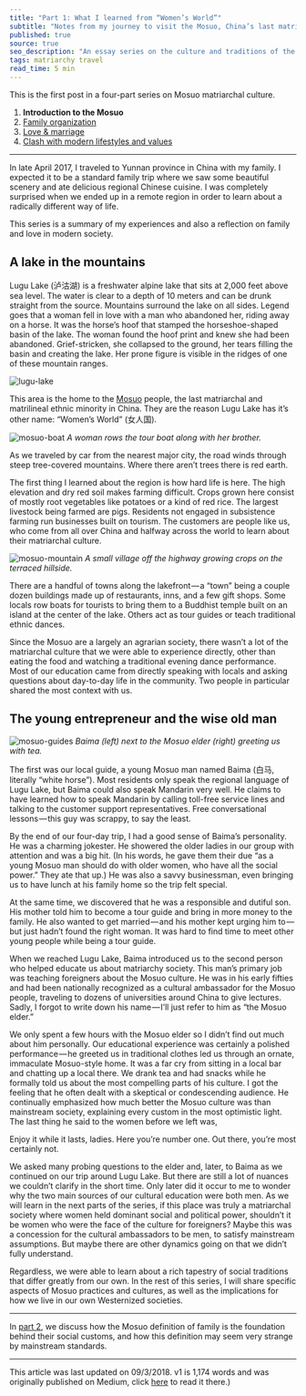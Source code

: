 ```yaml
---
title: "Part 1: What I learned from “Women’s World”"
subtitle: "Notes from my journey to visit the Mosuo, China’s last matriarchal minority"
published: true
source: true
seo_description: "An essay series on the culture and traditions of the Mosuo, a matriarchal ethnic minority in China."
tags: matriarchy travel
read_time: 5 min
---
```


This is the first post in a four-part series on Mosuo matriarchal culture. 
1. __Introduction to the Mosuo__
2. [Family organization](/blog/2018/09/03/womens-world-pt-2/)
3. [Love & marriage](/blog/2018/09/03/womens-world-pt-3/)
4. [Clash with modern lifestyles and values](/blog/2018/09/03/womens-world-pt-4/)

<hr class="section-divider" />

In late April 2017, I traveled to Yunnan province in China with my family. I expected it to be a standard family trip where we saw some beautiful scenery and ate delicious regional Chinese cuisine. I was completely surprised when we ended up in a remote region in order to learn about a radically different way of life.

This series is a summary of my experiences and also a reflection on family and love in modern society.

## A lake in the mountains

Lugu Lake (泸沽湖) is a freshwater alpine lake that sits at 2,000 feet above sea level. The water is clear to a depth of 10 meters and can be drunk straight from the source. Mountains surround the lake on all sides. Legend goes that a woman fell in love with a man who abandoned her, riding away on a horse. It was the horse’s hoof that stamped the horseshoe-shaped basin of the lake. The woman found the hoof print and knew she had been abandoned. Grief-stricken, she collapsed to the ground, her tears filling the basin and creating the lake. Her prone figure is visible in the ridges of one of these mountain ranges.

![lugu-lake](/assets/img/posts/mosuo/lugu-lake.jpeg)

This area is the home to the [Mosuo](https://en.wikipedia.org/wiki/Mosuo) people, the last matriarchal and matrilineal ethnic minority in China. They are the reason Lugu Lake has it’s other name: “Women’s World” (女人国).

![mosuo-boat](/assets/img/posts/mosuo/mosuo-boat.jpeg)
*A woman rows the tour boat along with her brother.*

As we traveled by car from the nearest major city, the road winds through steep tree-covered mountains. Where there aren’t trees there is red earth.

The first thing I learned about the region is how hard life is here. The high elevation and dry red soil makes farming difficult. Crops grown here consist of mostly root vegetables like potatoes or a kind of red rice. The largest livestock being farmed are pigs. Residents not engaged in subsistence farming run businesses built on tourism. The customers are people like us, who come from all over China and halfway across the world to learn about their matriarchal culture.

![mosuo-mountain](/assets/img/posts/mosuo/mosuo-mountain.jpeg)
*A small village off the highway growing crops on the terraced hillside.*

There are a handful of towns along the lakefront — a “town” being a couple dozen buildings made up of restaurants, inns, and a few gift shops. Some locals row boats for tourists to bring them to a Buddhist temple built on an island at the center of the lake. Others act as tour guides or teach traditional ethnic dances.

Since the Mosuo are a largely an agrarian society, there wasn’t a lot of the matriarchal culture that we were able to experience directly, other than eating the food and watching a traditional evening dance performance. Most of our education came from directly speaking with locals and asking questions about day-to-day life in the community. Two people in particular shared the most context with us.

## The young entrepreneur and the wise old man

<div class="float-left">
    <img src="/assets/img/posts/mosuo/baima-elder.jpeg" alt="mosuo-guides">
    <em>Baima (left) next to the Mosuo elder (right) greeting us with tea.</em>
</div>

The first was our local guide, a young Mosuo man named Baima (白马, literally “white horse”). Most residents only speak the regional language of Lugu Lake, but Baima could also speak Mandarin very well. He claims to have learned how to speak Mandarin by calling toll-free service lines and talking to the customer support representatives. Free conversational lessons — this guy was scrappy, to say the least.

By the end of our four-day trip, I had a good sense of Baima’s personality. He was a charming jokester. He showered the older ladies in our group with attention and was a big hit. (In his words, he gave them their due “as a young Mosuo man should do with older women, who have all the social power.” They ate that up.) He was also a savvy businessman, even bringing us to have lunch at his family home so the trip felt special.

At the same time, we discovered that he was a responsible and dutiful son. His mother told him to become a tour guide and bring in more money to the family. He also wanted to get married — and his mother kept urging him to — but just hadn’t found the right woman. It was hard to find time to meet other young people while being a tour guide.

When we reached Lugu Lake, Baima introduced us to the second person who helped educate us about matriarchy society. This man’s primary job was teaching foreigners about the Mosuo culture. He was in his early fifties and had been nationally recognized as a cultural ambassador for the Mosuo people, traveling to dozens of universities around China to give lectures. Sadly, I forgot to write down his name — I’ll just refer to him as “the Mosuo elder.”

We only spent a few hours with the Mosuo elder so I didn’t find out much about him personally. Our educational experience was certainly a polished performance — he greeted us in traditional clothes led us through an ornate, immaculate Mosuo-style home. It was a far cry from sitting in a local bar and chatting up a local there. We drank tea and had snacks while he formally told us about the most compelling parts of his culture. I got the feeling that he often dealt with a skeptical or condescending audience. He continually emphasized how much better the Mosuo culture was than mainstream society, explaining every custom in the most optimistic light. The last thing he said to the women before we left was,

<p class="large-quote">Enjoy it while it lasts, ladies. Here you’re number one. Out there, you’re most certainly not.</p>

We asked many probing questions to the elder and, later, to Baima as we continued on our trip around Lugu Lake. But there are still a lot of nuances we couldn’t clarify in the short time. Only later did it occur to me to wonder why the two main sources of our cultural education were both men. As we will learn in the next parts of the series, if this place was truly a matriarchal society where women held dominant social and political power, shouldn’t it be women who were the face of the culture for foreigners? Maybe this was a concession for the cultural ambassadors to be men, to satisfy mainstream assumptions. But maybe there are other dynamics going on that we didn’t fully understand.

Regardless, we were able to learn about a rich tapestry of social traditions that differ greatly from our own. In the rest of this series, I will share specific aspects of Mosuo practices and cultures, as well as the implications for how we live in our own Westernized societies.


<hr class="section-divider" />

In [part 2](/blog/2018/09/03/womens-world-pt-2/), we discuss how the Mosuo definition of family is the foundation behind their social customs, and how this definition may seem very strange by mainstream standards.

<hr class="section-divider" />

<footer><p>This article was last updated on 09/3/2018. v1 is 1,174 words and was originally published on Medium, click <a href="https://medium.com/@vivqu/what-i-learned-from-womens-world-4a69db76b773" target="_blank">here</a> to read it there.)
</p></footer>